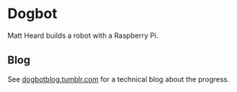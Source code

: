 # Dogbot
Matt Heard builds a robot with a Raspberry Pi.

## Blog
See [dogbotblog.tumblr.com](http://dogbotblog.tumblr.com) for a technical blog about the progress.
